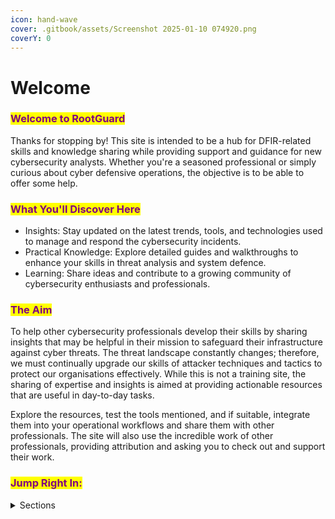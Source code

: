 ```yaml
---
icon: hand-wave
cover: .gitbook/assets/Screenshot 2025-01-10 074920.png
coverY: 0
---
```


# Welcome

### <mark style="color:purple;">Welcome to RootGuard</mark>

Thanks for stopping by! This site is intended to be a hub for DFIR-related skills and knowledge sharing while providing support and guidance for new cybersecurity analysts. Whether you're a seasoned professional or simply curious about cyber defensive operations, the objective is to be able to offer some help.

### <mark style="color:purple;">What You'll Discover Here</mark>

* Insights: Stay updated on the latest trends, tools, and technologies used to manage and respond the cybersecurity incidents.
* Practical Knowledge: Explore detailed guides and walkthroughs to enhance your skills in threat analysis and system defence.
* Learning: Share ideas and contribute to a growing community of cybersecurity enthusiasts and professionals.

### <mark style="color:purple;">The Aim</mark>

To help other cybersecurity professionals develop their skills by sharing insights that may be helpful in their mission to safeguard their infrastructure against cyber threats. The threat landscape constantly changes; therefore, we must continually upgrade our skills of attacker techniques and tactics to protect our organisations effectively. While this is not a training site, the sharing of expertise and insights is aimed at providing actionable resources that are useful in day-to-day tasks.

Explore the resources, test the tools mentioned, and if suitable, integrate them into your operational workflows and share them with other professionals. The site will also use the incredible work of other professionals, providing attribution and asking you to check out and support their work.

### <mark style="color:purple;">**Jump Right In:**</mark>

<details>

<summary>Sections</summary>

[README (1).md](<README (1).md> "mention")

[cybersecurity-operations-center-csoc](cybersecurity-operations-center-csoc/ "mention")

[digital-forensics](digital-forensics/ "mention")

[threat-hunting](threat-hunting/ "mention")

[malware-analysis.md](malware-analysis.md "mention")

[intrusion-detection](intrusion-detection/ "mention")

[linux](linux/ "mention")

[training-and-projects.md](training-and-projects.md "mention")

</details>
